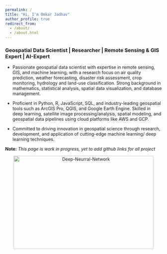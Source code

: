 ```yaml
---
permalink: /
title: "Hi, I'm Omkar Jadhav"
author_profile: true
redirect_from: 
  - /about/
  - /about.html
---
```


### Geospatial Data Scientist | Researcher | Remote Sensing & GIS Expert | AI-Expert 

* Passionate geospatial data scientist with expertise in remote sensing, GIS, and machine learning, with a research focus on air quality prediction, weather forecasting, disaster risk assessment, crop monitoring, hydrology and land-use classification. Strong background in mathematics, statistical analysis, spatial data visualization, and database management.


* Proficient in Python, R, JavaScript, SQL, and industry-leading geospatial tools such as ArcGIS Pro, QGIS, and Google Earth Engine. Skilled in deep learning, satellite image processing/analysis, spatial modeling, and geospatial data pipelines using cloud platforms like AWS and GCP.


* Committed to driving innovation in geospatial science through research, development, and application of cutting-edge machine learning/ deep learning techniques.

<p><b>Note:</b> <i>This page is work in progress, yet to add github links for all project</i></p>

<p align="center">
  <img src="https://cdn.pixabay.com/photo/2025/02/10/06/55/deep-learning-9395905_640.png" alt="Deep-Neurral-Network" width="450" height="300">
</p>